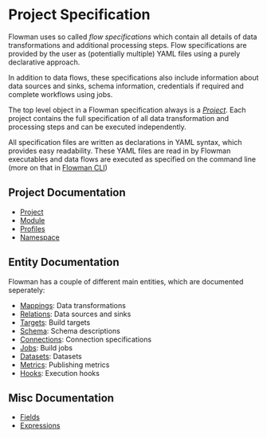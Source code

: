 # Project Specification

Flowman uses so called *flow specifications* which contain all details of data transformations
and additional processing steps. Flow specifications are provided by the user as (potentially 
multiple) YAML files using a purely declarative approach.  

In addition to data flows, these specifications also include information about data sources 
and sinks, schema information, credentials if required and complete workflows using jobs.

The top level object in a Flowman specification always is a [*Project*](project.md). Each
project contains the full specification of all data transformation and processing steps and
can be executed independently.

All specification files are written as declarations in YAML syntax, which provides easy 
readability. These YAML files are read in by Flowman executables and data flows are 
executed as specified on the command line (more on that in [Flowman CLI](../cli/flowexec.md))

## Project Documentation
* [Project](project.md)
* [Module](module.md)
* [Profiles](profiles.md)
* [Namespace](namespace.md)


## Entity Documentation

Flowman has a couple of different main entities, which are documented seperately:

* [Mappings](mapping/index.md): Data transformations
* [Relations](relation/index.md): Data sources and sinks
* [Targets](target/index.md): Build targets
* [Schema](schema/index.md): Schema descriptions
* [Connections](connection/index.md): Connection specifications
* [Jobs](job/index.md): Build jobs
* [Datasets](dataset/index.md): Datasets
* [Metrics](metric/index.md): Publishing metrics
* [Hooks](hooks/index.md): Execution hooks


## Misc Documentation
* [Fields](fields.md)
* [Expressions](expressions.md)

